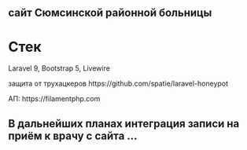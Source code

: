 <h2>сайт Сюмсинской районной больницы</h2>
<h1>Стек</h1>
<p>
Laravel 9, Bootstrap 5, Livewire
</p>
<p>
защита от трухацкеров
https://github.com/spatie/laravel-honeypot
</p>
<p>
АП:
https://filamentphp.com
</p>
<h2>В дальнейших планах интеграция записи на приём к врачу с сайта ...</h2>
